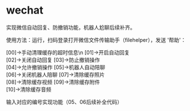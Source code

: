 # wechat
实现微信自动回复、防撤销功能，机器人尬聊后续补齐。

使用方法：运行，扫码登录打开微信文件传输助手（filehelper），发送 '帮助'：

[00]->手动清理缓存的超时信息\n
[01]->开启自动回复    
[02]->关闭自动回复 
[03]->防止撤销操作    
[04]->允许撤销操作
[05]->机器人自动陪聊  
[06]->关闭机器人陪聊 
[07]->清除缓存照片    
[08]->清除缓存视频
[09]->清除缓存附件    
[10]->清除缓存音频

输入对应的编号实现功能（05、06后续补全代码）
